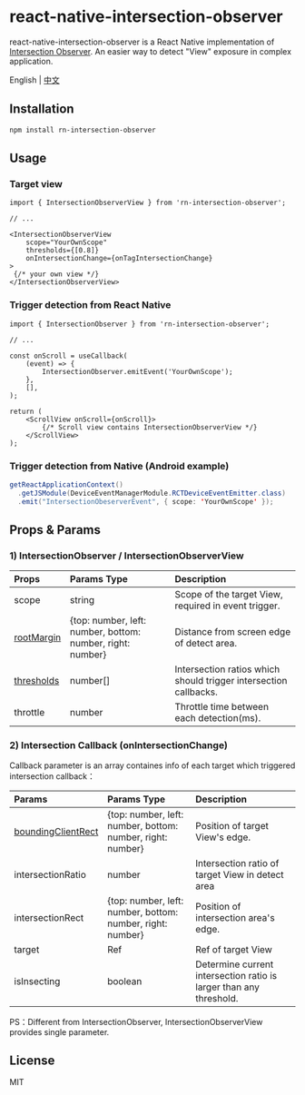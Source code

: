 # react-native-intersection-observer

react-native-intersection-observer is a React Native implementation of [Intersection Observer](https://developer.mozilla.org/en-US/docs/Web/API/Intersection_Observer_API). An easier way to detect "View" exposure in complex application.

English | [中文](https://github.com/gtbl2012/react-native-intersection-observer/blob/main/README_CN.md)

## Installation

```sh
npm install rn-intersection-observer
```

## Usage

### Target view

```tsx
import { IntersectionObserverView } from 'rn-intersection-observer';

// ...

<IntersectionObserverView
    scope="YourOwnScope"
    thresholds={[0.8]}
    onIntersectionChange={onTagIntersectionChange}
>
 {/* your own view */}
</IntersectionObserverView>
```

### Trigger detection from React Native

```tsx
import { IntersectionObserver } from 'rn-intersection-observer';

// ...

const onScroll = useCallback(
    (event) => {
        IntersectionObserver.emitEvent('YourOwnScope');
    },
    [],
);

return (
    <ScrollView onScroll={onScroll}>
        {/* Scroll view contains IntersectionObserverView */}
    </ScrollView>
);
```

### Trigger detection from Native (Android example)

```java
getReactApplicationContext()
  .getJSModule(DeviceEventManagerModule.RCTDeviceEventEmitter.class)
  .emit("IntersectionObeserverEvent", { scope: 'YourOwnScope' });
```

## Props & Params

### 1) IntersectionObserver / IntersectionObserverView

| Props | Params Type | Description |
| :----- | :--- | :--- |
| scope | string | Scope of the target View, required in event trigger. |
| [rootMargin](https://developer.mozilla.org/en-US/docs/Web/API/IntersectionObserver/rootMargin) | {top: number, left: number, bottom: number, right: number} | Distance from screen edge of detect area. |
| [thresholds](https://developer.mozilla.org/en-US/docs/Web/API/IntersectionObserver/thresholds) | number[] | Intersection ratios which should trigger intersection callbacks. |
| throttle | number | Throttle time between each detection(ms). |


### 2) Intersection Callback (onIntersectionChange)

Callback parameter is an array containes info of each target which triggered intersection callback：

| Params | Params Type | Description |
| :----- | :--- | :--- |
| [boundingClientRect](https://developer.mozilla.org/en-US/docs/Web/API/Element/getBoundingClientRect) | {top: number, left: number, bottom: number, right: number} | Position of target View's edge. |
| intersectionRatio | number | Intersection ratio of target View in detect area |
| intersectionRect | {top: number, left: number, bottom: number, right: number} | Position of intersection area's edge. |
| target | Ref | Ref of target View |
| isInsecting | boolean | Determine current intersection ratio is larger than any threshold. |

PS：Different from IntersectionObserver, IntersectionObserverView provides single parameter.

## License

MIT
